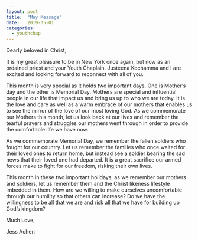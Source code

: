 ```yaml
---
layout: post
title:  "May Message"
date:   2019-05-01
categories: 
  - youthchap
---
```


Dearly beloved in Christ,

It is my great pleasure to be in New York once again, but now as an ordained priest and your Youth Chaplain.  Justeena Kochamma and I are excited and looking forward to reconnect with all of you.


This month is very special as it holds two important days.  One is Mother’s day and the other is Memorial Day.  Mothers are special and influential people in our life that impact us and bring us up to who we are today.  It is the love and care as well as a warm embrace of our mothers that enables us to see the mirror of the love of our most loving God.  As we commemorate our Mothers this month, let us look back at our lives and remember the tearful prayers and struggles our mothers went through in order to provide the comfortable life we have now.


As we commemorate Memorial Day, we remember the fallen soldiers who fought for our country.  Let us remember the families who once waited for their loved ones to return home, but instead see a soldier bearing the sad news that their loved one had departed.  It is a great sacrifice our armed forces make to fight for our freedom, risking their own lives.


This month in these two important holidays, as we remember our mothers and soldiers, let us remember them and the Christ likeness lifestyle imbedded in them.  How are we willing to make ourselves uncomfortable through our humility so that others can increase?  Do we have the willingness to be all that we are and risk all that we have for building up God’s kingdom?

Much Love,

Jess Achen
